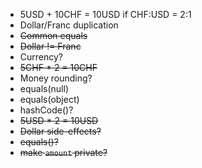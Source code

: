 - 5USD + 10CHF = 10USD if CHF:USD = 2:1
- Dollar/Franc duplication
- ~~Common equals~~
- ~~Dollar != Franc~~
- Currency?
- ~~5CHF * 2 = 10CHF~~
- Money rounding?
- equals(null)
- equals(object)
- hashCode()?
- ~~5USD * 2 = 10USD~~
- ~~Dollar side-effects?~~
- ~~equals()?~~
- ~~make `amount` private?~~
